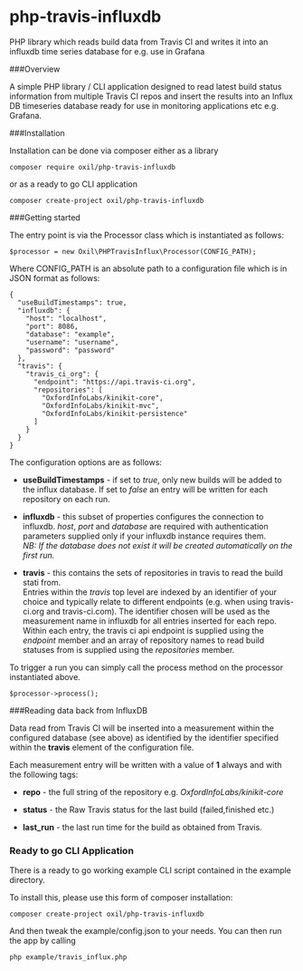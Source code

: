 # php-travis-influxdb
PHP library which reads build data from Travis CI and writes it into an influxdb time series database for e.g. use in Grafana

###Overview

A simple PHP library / CLI application designed to read latest build status information from multiple Travis CI repos and insert the results into an Influx DB timeseries database ready 
for use in monitoring applications etc e.g. Grafana.

###Installation

Installation can be done via composer either as a library 

``
composer require oxil/php-travis-influxdb
``

or as a ready to go CLI application

``
composer create-project oxil/php-travis-influxdb
``



###Getting started

The entry point is via the Processor class which is instantiated as follows:


``
$processor = new Oxil\PHPTravisInflux\Processor(CONFIG_PATH);
``

Where CONFIG_PATH is an absolute path to a configuration file which is in JSON format as follows:


````
{
  "useBuildTimestamps": true,
  "influxdb": {
    "host": "localhost",
    "port": 8086,
    "database": "example",
    "username": "username",
    "password": "password"
  },
  "travis": {
    "travis_ci_org": {
      "endpoint": "https://api.travis-ci.org",
      "repositories": [
        "OxfordInfoLabs/kinikit-core",
        "OxfordInfoLabs/kinikit-mvc",
        "OxfordInfoLabs/kinikit-persistence"
      ]
    }
  }
}

```` 

The configuration options are as follows:

- **useBuildTimestamps** - if set to *true*, only new builds will be added to the influx database.  If set to *false* an entry will be written for 
                        each repository on each run.
                        
- **influxdb** - this subset of properties configures the connection to influxdb.  *host*,  *port* and *database* are required with authentication parameters supplied only if 
             your influxdb instance requires them.  
             *NB: If the database does not exist it will be created automatically on the first run.*

- **travis** - this contains the sets of repositories in travis to read the build stati from.  
            Entries within the *travis* top level are indexed by an identifier of your choice
            and typically relate to different endpoints (e.g. when using travis-ci.org and travis-ci.com).
            The identifier chosen will be used as the measurement name in influxdb for all entries inserted 
            for each repo.  Within each entry, the travis ci api endpoint is supplied using the *endpoint* member 
            and an array of repository names to read build statuses from is supplied using the *repositories* member.
            
   

To trigger a run you can simply call the process method on the processor instantiated above.

``
$processor->process();
``
   
 
###Reading data back from InfluxDB

Data read from Travis CI will be inserted into a measurement within the configured database (see above) as identified by 
the identifier specified within the **travis** element of the configuration file.

Each measurement entry will be written with a value of **1** always and with the following tags:

- **repo** - the full string of the repository e.g. *OxfordInfoLabs/kinikit-core*
         
- **status** - the Raw Travis status for the last build (failed,finished etc.)        

- **last_run** - the last run time for the build as obtained from Travis.

### Ready to go CLI Application

There is a ready to go working example CLI script contained in the example directory.

To install this, please use this form of composer installation:


``
composer create-project oxil/php-travis-influxdb
``

And then tweak the example/config.json to your needs. You can then run the app by calling 

``
php example/travis_influx.php
``
